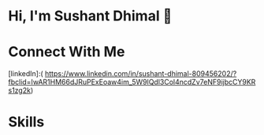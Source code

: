 # Hi, I'm Sushant Dhimal :wave:

# Connect With Me
[instagram]: https://www.instagram.com/shant_dhi/?fbclid=IwAR27NsTP5Skz5Tb_hxhJZ2TVxkb-aP0yMFh_P1X2_uXLaItwbgNqBmkc_F8
[linkedIn]:( https://www.linkedin.com/in/sushant-dhimal-809456202/?fbclid=IwAR1HM66dJRuPExEoaw4im_5W9lQdl3Col4ncdZv7eNF9ijbcCY9KRs1zg2k)

# Skills
